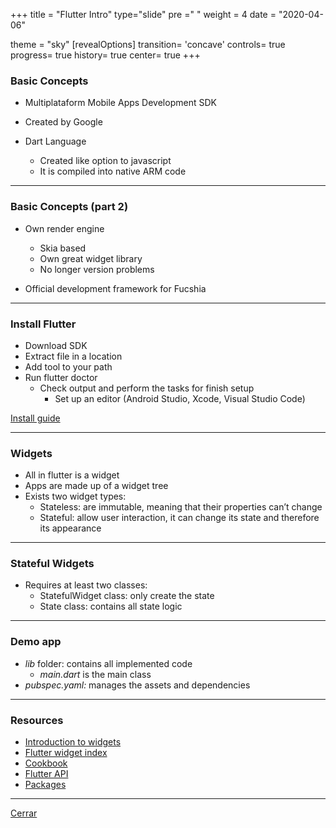 +++
title = "Flutter Intro"
type="slide"
pre ="<i class='fa fa-anchor'></i> "
weight = 4
date = "2020-04-06"

theme = "sky"
[revealOptions]
transition= 'concave'
controls= true
progress= true
history= true
center= true
+++

### Basic Concepts

* Multiplataform Mobile Apps Development SDK

* Created by Google

* Dart Language
   - Created like option to javascript
   - It is compiled into native ARM code

___

### Basic Concepts (part 2)

* Own render engine
   - Skia based
   - Own great widget library
   - No longer version problems

* Official development framework for Fucshia

___

### Install Flutter

* Download SDK
* Extract file in a location
* Add tool to your path
* Run flutter doctor
   - Check output and perform the tasks for finish setup
      - Set up an editor (Android Studio, Xcode, Visual Studio Code)

[Install guide](https://flutter.dev/docs/get-started/install)

___

### Widgets

* All in flutter is a widget
* Apps are made up of a widget tree 
* Exists two widget types:
   - Stateless: are immutable, meaning that their properties can’t change
   - Stateful: allow user interaction, it can change its state and therefore its appearance 
___

### Stateful Widgets

* Requires at least two classes:
   - StatefulWidget class: only create the state
   - State class: contains all state logic
___

### Demo app

* *lib* folder: contains all implemented code
   - *main.dart* is the main class
* *pubspec.yaml:* manages the assets and dependencies

___

### Resources

* <a href="https://flutter.dev/docs/development/ui/widgets-intro" target="_blank">Introduction to widgets</a>
* <a href="https://flutter.dev/docs/reference/widgets" target="_blank">Flutter widget index</a>
* <a href="https://flutter.dev/docs/cookbook" target="_blank">Cookbook</a>
* <a href="https://api.flutter.dev/" target="_blank">Flutter API</a>
* <a href="https://pub.dev/" target="_blank">Packages</a>

___

[Cerrar](/posts/development)
